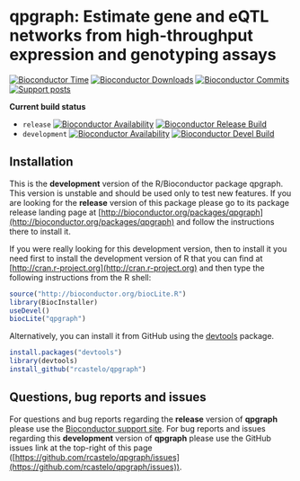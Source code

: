 # qpgraph: Estimate gene and eQTL networks from high-throughput expression and genotyping assays

[![Bioconductor Time](http://bioconductor.org/shields/years-in-bioc/qpgraph.svg)](http://bioconductor.org/packages/release/bioc/html/qpgraph.html "How long has been qpgraph in a release of Bioconductor")
[![Bioconductor Downloads](http://bioconductor.org/shields/downloads/qpgraph.svg)](http://bioconductor.org/packages/stats/bioc/qpgraph.html "Percentile (top 5/20/50% or 'available') of downloads over the last 6 full months")
[![Bioconductor Commits](http://bioconductor.org/shields/commits/bioc/qpgraph.svg)](http://bioconductor.org/packages/devel/bioc/html/qpgraph.html#svn_source "Average SVN commits (to the devel branch) per month over the last 6 months")
[![Support posts](http://bioconductor.org/shields/posts/qpgraph.svg)](https://support.bioconductor.org/t/qpgraph/ "Bioconductor support site activity on qpgraph, last 6 months: tagged questions/avg. answers per question/avg. comments per question/accepted answers, or 0 if no tagged posts.")

**Current build status**
- `release` [![Bioconductor Availability](http://bioconductor.org/shields/availability/release/qpgraph.svg)](http://bioconductor.org/packages/release/bioc/html/qpgraph.html#archives "Whether qpgraph release is available on all platforms") 
[![Bioconductor Release Build](http://bioconductor.org/shields/build/release/bioc/qpgraph.svg)](http://bioconductor.org/checkResults/release/bioc-LATEST/qpgraph/ "Bioconductor release build")
- `development` [![Bioconductor Availability](http://bioconductor.org/shields/availability/devel/qpgraph.svg)](http://bioconductor.org/packages/devel/bioc/html/qpgraph.html#archives "Whether qpgraph devel is available on all platforms") 
[![Bioconductor Devel Build](http://bioconductor.org/shields/build/devel/bioc/qpgraph.svg)](http://bioconductor.org/checkResults/devel/bioc-LATEST/qpgraph/ "Bioconductor devel build")

## Installation

This is the __development__ version of the R/Bioconductor package qpgraph. This version is unstable and should be used only to test new features. If you are looking for the __release__ version of this package please go to its package release landing page at [http://bioconductor.org/packages/qpgraph](http://bioconductor.org/packages/qpgraph) and follow the instructions there to install it.

If you were really looking for this development version, then to install it you
need first to install the development version of R that you can find at [http://cran.r-project.org](http://cran.r-project.org) and then type the following instructions from the R shell:

```r
source("http://bioconductor.org/biocLite.R")
library(BiocInstaller)
useDevel()
biocLite("qpgraph")
```

Alternatively, you can install it from GitHub using the [devtools](https://github.com/hadley/devtools "devtools") package.

```r
install.packages("devtools")
library(devtools)
install_github("rcastelo/qpgraph")
```

## Questions, bug reports and issues

For questions and bug reports regarding the __release__ version of **qpgraph**
please use the [Bioconductor support site](http://support.bioconductor.org "Bioconductor support site").
For bug reports and issues regarding this __development__ version of **qpgraph**
please use the GitHub issues link at the top-right of this page
([https://github.com/rcastelo/qpgraph/issues](https://github.com/rcastelo/qpgraph/issues)).
